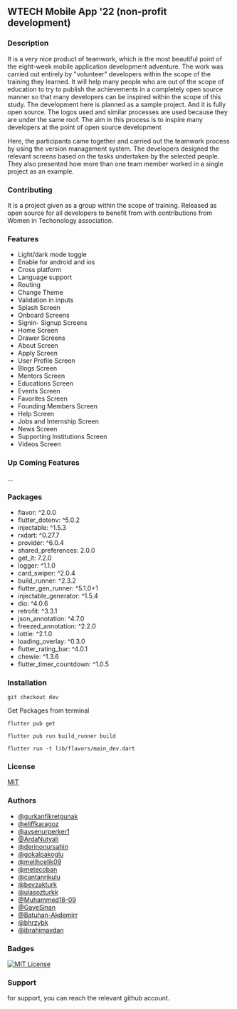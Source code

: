 ## WTECH Mobile App '22 (non-profit development)

### Description

It is a very nice product of teamwork, which is the most beautiful point of the eight-week mobile application development adventure. The work was carried out entirely by "volunteer" developers within the scope of the training they learned. It will help many people who are out of the scope of education to try to publish the achievements in a completely open source manner so that many developers can be inspired within the scope of this study. The development here is planned as a sample project. And it is fully open source. The logos used and similar processes are used because they are under the same roof. The aim in this process is to inspire many developers at the point of open source development

Here, the participants came together and carried out the teamwork process by using the version management system. The developers designed the relevant screens based on the tasks undertaken by the selected people. They also presented how more than one team member worked in a single project as an example.

### Contributing

It is a project given as a group within the scope of training. Released as open source for all developers to benefit from with contributions from Women in Techonology association.

### Features

- Light/dark mode toggle
- Enable for android and ios
- Cross platform
- Language support
- Routing
- Change Theme
- Validation in inputs
- Splash Screen
- Onboard Screens
- Signin- Signup Screens
- Home Screen
- Drawer Screens
- About Screen
- Apply Screen
- User Profile Screen
- Blogs Screen
- Mentors Screen
- Educations Screen
- Events Screen
- Favorites Screen
- Founding Members Screen
- Help Screen
- Jobs and Internship Screen
- News Screen
- Supporting Institutions Screen
- Videos Screen

### Up Coming Features

...

### Packages

- flavor: ^2.0.0
- flutter_dotenv: ^5.0.2
- injectable: ^1.5.3
- rxdart: ^0.27.7
- provider: ^6.0.4
- shared_preferences: 2.0.0
- get_it: 7.2.0
- logger: ^1.1.0
- card_swiper: ^2.0.4
- build_runner: ^2.3.2
- flutter_gen_runner: ^5.1.0+1
- injectable_generator:  ^1.5.4
- dio: ^4.0.6
- retrofit: ^3.3.1
- json_annotation: ^4.7.0
- freezed_annotation: ^2.2.0
- lottie: ^2.1.0
- loading_overlay: ^0.3.0
- flutter_rating_bar: ^4.0.1
- chewie: ^1.3.6
- flutter_timer_countdown: ^1.0.5
  
### Installation

```
git checkout dev
```

Get Packages from terminal

```
flutter pub get
```

```
flutter pub run build_runner build 
```

```
flutter run -t lib/flavors/main_dev.dart
```

### License

[MIT](https://choosealicense.com/licenses/mit/)

### Authors

- [@gurkanfikretgunak](https://github.com/gurkanfikretgunak)
- [@eliffkaragoz](https://github.com/eliffkaragoz)
- [@aysenurperker1](https://github.com/aysenurperker1)
- [@ArdaNutyali](https://github.com/ArdaNutyali)
- [@derinonursahin](https://github.com/derinonursahin)
- [@gokalpakoglu](https://github.com/gokalpakoglu)
- [@melihcelik09](https://github.com/melihcelik09)
- [@metecoban](https://github.com/metecoban)
- [@cantanrikulu](https://github.com/cantanrikulu)
- [@beyzakturk](https://github.com/beyzakturk)
- [@ulasozturkk](https://github.com/ulasozturkk)
- [@Muhammed18-09](https://github.com/Muhammed18-09)
- [@GayeSinan](https://github.com/GayeSinan)
- [@Batuhan-Akdemirr](https://github.com/Batuhan-Akdemirr)
- [@bhrzybk](https://github.com/bhrzybk)
- [@ibrahimaydan](https://github.com/ibrahimaydan)

### Badges

[![MIT License](https://img.shields.io/badge/License-MIT-green.svg)](https://choosealicense.com/licenses/mit/)

### Support

for support, you can reach the relevant github account.
